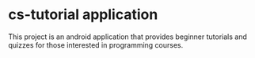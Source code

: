 # cs-tutorial application
This project is an android application that provides beginner tutorials and quizzes for those interested in programming courses.


